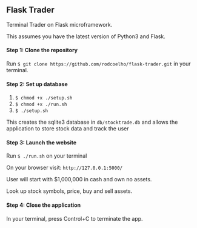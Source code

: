 ## Flask Trader

Terminal Trader on Flask microframework. 

This assumes you have the latest version of Python3 and Flask.

#### Step 1: Clone the repository

Run `$ git clone https://github.com/rodcoelho/flask-trader.git` in your terminal.

#### Step 2: Set up database

1) `$ chmod +x ./setup.sh` 
2) `$ chmod +x ./run.sh`
3) `$ ./setup.sh`

This creates the sqlite3 database in `db/stocktrade.db` 
and allows the application to store stock data and track the user

#### Step 3: Launch the website

Run `$ ./run.sh` on your terminal

On your browser visit: `http://127.0.0.1:5000/`

User will start with $1,000,000 in cash and own no assets.
 
Look up stock symbols, price, buy and sell assets. 

#### Step 4: Close the application

In your terminal, press Control+C to terminate the app.
